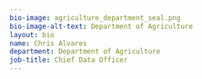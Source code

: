 ```yaml
---
bio-image: agriculture_department_seal.png
bio-image-alt-text: Department of Agriculture
layout: bio
name: Chris Alvares
department: Department of Agriculture
job-title: Chief Data Officer
---
```

